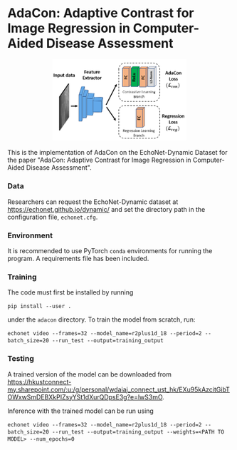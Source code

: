 # AdaCon: Adaptive Contrast for Image Regression in Computer-Aided Disease Assessment


<p align="center">
  <img src="https://github.com/XMed-Lab/AdaCon/raw/main/echonet/docs/framework_chart.PNG" width="300">
</p>

This is the implementation of AdaCon on the EchoNet-Dynamic Dataset for the paper "AdaCon: Adaptive Contrast for Image Regression in Computer-Aided Disease Assessment".

### Data

Researchers can request the EchoNet-Dynamic dataset at https://echonet.github.io/dynamic/ and set the directory path in the configuration file, `echonet.cfg`.


### Environment

It is recommended to use PyTorch `conda` environments for running the program. A requirements file has been included. 

### Training

The code must first be installed by running 
    
    pip install --user .

under the `adacon` directory. To train the model from scratch, run:

```
echonet video --frames=32 --model_name=r2plus1d_18 --period=2 --batch_size=20 --run_test --output=training_output
```


### Testing

A trained version of the model can be downloaded from https://hkustconnect-my.sharepoint.com/:u:/g/personal/wdaiaj_connect_ust_hk/EXu95kAzcitGibTOWxwSmDEBXkPIZsyYSt1dXurQDpsE3g?e=lwS3mO. 

Inference with the trained model can be run using

```
echonet video --frames=32 --model_name=r2plus1d_18 --period=2 --batch_size=20 --run_test --output=training_output --weights=<PATH TO MODEL> --num_epochs=0
```